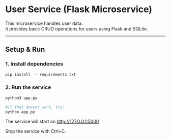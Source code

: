 # User Service (Flask Microservice)

This microservice handles user data.  
It provides basic CRUD operations for users using Flask and SQLite.

---

##  Setup & Run

### 1. Install dependencies
```bash
pip install -r requirements.txt
```
### 2. Run the service
```bash
python3 app.py

#if that doesnt work, try:
python app.py
```
The service will start on http://127.0.0.1:5000

Stop the service with Ctrl+C.

